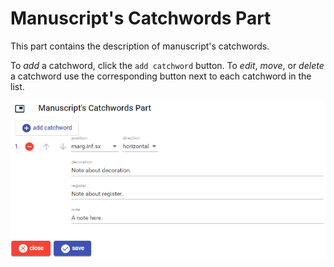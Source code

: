 # Manuscript's Catchwords Part

This part contains the description of manuscript's catchwords.

To _add_ a catchword, click the `add catchword` button. To _edit_, _move_, or _delete_ a catchword use the corresponding button next to each catchword in the list.

![catchwords](./images/ms-catchwords-part.png)
